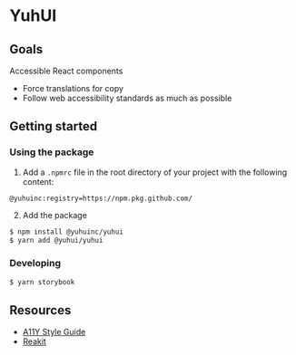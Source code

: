 # YuhUI

## Goals

Accessible React components

- Force translations for copy
- Follow web accessibility standards as much as possible

## Getting started

### Using the package

1. Add a `.npmrc` file in the root directory of your project with the following content:

```
@yuhuinc:registry=https://npm.pkg.github.com/
```

2. Add the package

```bash
$ npm install @yuhuinc/yuhui
$ yarn add @yuhui/yuhui
```

### Developing

```bash
$ yarn storybook
```

## Resources

- [A11Y Style Guide](https://a11y-style-guide.com/style-guide/)
- [Reakit](https://reakit.io/)
